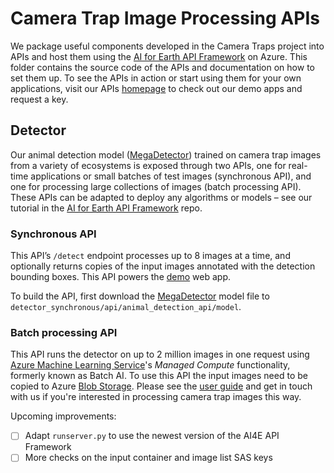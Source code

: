 # Camera Trap Image Processing APIs

We package useful components developed in the Camera Traps project into APIs and host them using the [AI for Earth API Framework](https://github.com/Microsoft/AIforEarth-API-Development) on Azure. This folder contains the source code of the APIs and documentation on how to set them up. To see the APIs in action or start using them for your own applications, visit our APIs [homepage](https://www.microsoft.com/en-us/ai/ai-for-earth-apis?activetab=pivot1%3aprimaryr3) to check out our demo apps and request a key.


## Detector

Our animal detection model ([MegaDetector](https://github.com/Microsoft/CameraTraps#megadetector)) trained on camera trap images from a variety of ecosystems is exposed through two APIs, one for real-time applications or small batches of test images (synchronous API), and one for processing large collections of images (batch processing API). These APIs can be adapted to deploy any algorithms or models &ndash; see our tutorial in the [AI for Earth API Framework](https://github.com/Microsoft/AIforEarth-API-Development) repo.


### Synchronous API

This API&rsquo;s `/detect` endpoint processes up to 8 images at a time, and optionally returns copies of the input images annotated with the detection bounding boxes. This API powers the [demo](../demo) web app.

To build the API, first download the [MegaDetector](https://github.com/Microsoft/CameraTraps#megadetector) model file to `detector_synchronous/api/animal_detection_api/model`.


### Batch processing API

This API runs the detector on up to 2 million images in one request using [Azure Machine Learning Service](https://azure.microsoft.com/en-us/services/machine-learning-service/)'s _Managed Compute_ functionality, formerly known as Batch AI. To use this API the input images need to be copied to Azure [Blob Storage](https://azure.microsoft.com/en-us/services/storage/blobs/). Please see the [user guide](./batch_processing/README.md) and get in touch with us if you're interested in processing camera trap images this way. 

Upcoming improvements:
- [ ] Adapt `runserver.py` to use the newest version of the AI4E API Framework
- [ ] More checks on the input container and image list SAS keys
